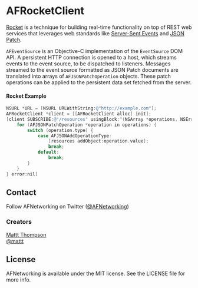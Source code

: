 # AFRocketClient

[Rocket](http://rocket.github.io) is a technique for building real-time functionality on top of REST web services that leverages web standards like [Server-Sent Events](http://dev.w3.org/html5/eventsource/) and [JSON Patch](http://tools.ietf.org/html/rfc6902).

`AFEventSource` is an Objective-C implementation of the `EventSource` DOM API. A persistent HTTP connection is opened to a host, which streams events to the event source, to be dispatched to listeners. Messages streamed to the event source formatted as JSON Patch documents are translated into arrays of `AFJSONPatchOperation` objects. These patch operations can be applied to the persistent data set fetched from the server.

#### Rocket Example

```objective-c
NSURL *URL = [NSURL URLWithString:@"http://example.com"];
AFRocketClient *client = [[AFRocketClient alloc] init];
[client SUBSCRIBE:@"/resources" usingBlock:^(NSArray *operations, NSError *error) {
    for (AFJSONPatchOperation *operation in operations) {
        switch (operation.type) {
            case AFJSONAddOperationType:
                [resources addObject:operation.value];
                break;
            default:
                break;
        }
    }
} error:nil]
```

## Contact

Follow AFNetworking on Twitter ([@AFNetworking](https://twitter.com/AFNetworking))

### Creators

[Mattt Thompson](http://github.com/mattt)  
[@mattt](https://twitter.com/mattt)

## License

AFNetworking is available under the MIT license. See the LICENSE file for more info.
